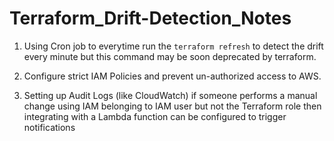 # Terraform_Drift-Detection_Notes

1. Using Cron job to everytime run the `terraform refresh` to detect the drift every minute but this command may be soon deprecated by terraform.

2. Configure strict IAM Policies and prevent un-authorized access to AWS.

3. Setting up Audit Logs (like CloudWatch) if someone performs a manual change using IAM belonging to IAM user but not the Terraform role then integrating with a Lambda function can be configured to trigger notifications
